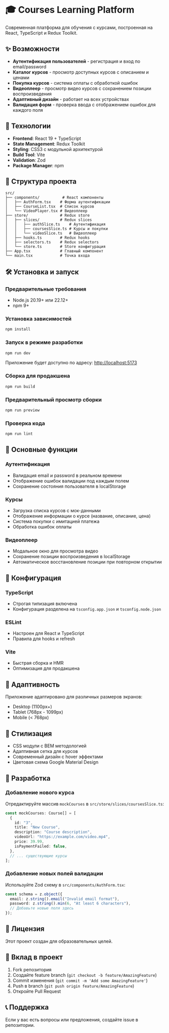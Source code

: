 # 🎓 Courses Learning Platform

Современная платформа для обучения с курсами, построенная на React, TypeScript и Redux Toolkit.

## ✨ Возможности

- **Аутентификация пользователей** - регистрация и вход по email/password
- **Каталог курсов** - просмотр доступных курсов с описанием и ценами
- **Покупка курсов** - система оплаты с обработкой ошибок
- **Видеоплеер** - просмотр видео курсов с сохранением позиции воспроизведения
- **Адаптивный дизайн** - работает на всех устройствах
- **Валидация форм** - проверка ввода с отображением ошибок для каждого поля

## 🚀 Технологии

- **Frontend**: React 19 + TypeScript
- **State Management**: Redux Toolkit
- **Styling**: CSS3 с модульной архитектурой
- **Build Tool**: Vite
- **Validation**: Zod
- **Package Manager**: npm

## 📁 Структура проекта

```
src/
├── components/          # React компоненты
│   ├── AuthForm.tsx    # Форма аутентификации
│   ├── CourseList.tsx  # Список курсов
│   └── VideoPlayer.tsx # Видеоплеер
├── store/              # Redux store
│   ├── slices/         # Redux slices
│   │   ├── authSlice.ts    # Аутентификация
│   │   ├── coursesSlice.ts # Курсы и покупки
│   │   └── videoSlice.ts   # Видеоплеер
│   ├── hooks.ts        # Redux hooks
│   ├── selectors.ts    # Redux selectors
│   └── store.ts        # Store конфигурация
├── App.tsx             # Главный компонент
└── main.tsx            # Точка входа
```

## 🛠️ Установка и запуск

### Предварительные требования

- Node.js 20.19+ или 22.12+
- npm 9+

### Установка зависимостей

```bash
npm install
```

### Запуск в режиме разработки

```bash
npm run dev
```

Приложение будет доступно по адресу: [http://localhost:5173](http://localhost:5173)

### Сборка для продакшена

```bash
npm run build
```

### Предварительный просмотр сборки

```bash
npm run preview
```

### Проверка кода

```bash
npm run lint
```

## 🎯 Основные функции

### Аутентификация

- Валидация email и password в реальном времени
- Отображение ошибок валидации под каждым полем
- Сохранение состояния пользователя в localStorage

### Курсы

- Загрузка списка курсов с мок-данными
- Отображение информации о курсе (название, описание, цена)
- Система покупки с имитацией платежа
- Обработка ошибок оплаты

### Видеоплеер

- Модальное окно для просмотра видео
- Сохранение позиции воспроизведения в localStorage
- Автоматическое восстановление позиции при повторном открытии

## 🔧 Конфигурация

### TypeScript

- Строгая типизация включена
- Конфигурация разделена на `tsconfig.app.json` и `tsconfig.node.json`

### ESLint

- Настроен для React и TypeScript
- Правила для hooks и refresh

### Vite

- Быстрая сборка и HMR
- Оптимизация для продакшена

## 📱 Адаптивность

Приложение адаптировано для различных размеров экранов:

- Desktop (1100px+)
- Tablet (768px - 1099px)
- Mobile (< 768px)

## 🎨 Стилизация

- CSS модули с BEM методологией
- Адаптивная сетка для курсов
- Современный дизайн с hover эффектами
- Цветовая схема Google Material Design

## 🚧 Разработка

### Добавление нового курса

Отредактируйте массив `mockCourses` в `src/store/slices/coursesSlice.ts`:

```typescript
const mockCourses: Course[] = [
  {
    id: "3",
    title: "New Course",
    description: "Course description",
    videoUrl: "https://example.com/video.mp4",
    price: 39.99,
    isPaymentFailed: false,
  },
  // ... существующие курсы
];
```

### Добавление новых полей валидации

Используйте Zod схему в `src/components/AuthForm.tsx`:

```typescript
const schema = z.object({
  email: z.string().email("Invalid email format"),
  password: z.string().min(6, "At least 6 characters"),
  // Добавьте новые поля здесь
});
```

## 📄 Лицензия

Этот проект создан для образовательных целей.

## 🤝 Вклад в проект

1. Fork репозитория
2. Создайте feature branch (`git checkout -b feature/AmazingFeature`)
3. Commit изменения (`git commit -m 'Add some AmazingFeature'`)
4. Push в branch (`git push origin feature/AmazingFeature`)
5. Откройте Pull Request

## 📞 Поддержка

Если у вас есть вопросы или предложения, создайте issue в репозитории.
